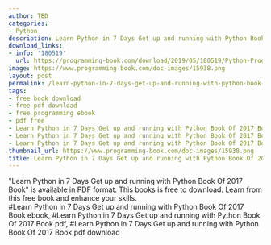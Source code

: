 ```yaml
---
author: TBD
categories:
- Python
description: Learn Python in 7 Days Get up and running with Python Book Of 2017 Book
download_links:
- info: '180519'
  url: https://programming-book.com/download/2019/05/180519/Python-Programming123uo00es0353.pdf
image: https://www.programming-book.com/doc-images/15938.png
layout: post
permalink: /learn-python-in-7-days-get-up-and-running-with-python-book-of-2017-book.html
tags:
- free book download
- free pdf download
- free programming ebook
- pdf free
- Learn Python in 7 Days Get up and running with Python Book Of 2017 Book ebook
- Learn Python in 7 Days Get up and running with Python Book Of 2017 Book pdf
- Learn Python in 7 Days Get up and running with Python Book Of 2017 Book pdf download
thumbnail_url: https://www.programming-book.com/doc-images/15938.png
title: Learn Python in 7 Days Get up and running with Python Book Of 2017 Book
---
```


 
<div class="item-desc text-justify">
  "Learn Python in 7 Days Get up and running with Python Book Of 2017 Book" is available in PDF format. This books is free to download. Learn from this free book and enhance your skills.
  <br>
  #Learn Python in 7 Days Get up and running with Python Book Of 2017 Book ebook, #Learn Python in 7 Days Get up and running with Python Book Of 2017 Book pdf, #Learn Python in 7 Days Get up and running with Python Book Of 2017 Book pdf download
</div>